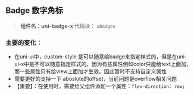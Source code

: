 ## Badge 数字角标
> **组件名：uni-badge-x**
> 代码块： `uBadgex`


### 主要的变化：

- 在uni-ui中，custom-style	是可以随意给badge来指定样式的，但是在uni-ui-x中是不可以随意指定样式的，因为有些属性例如color只能给text上面加，而一些属性只有给view上面加才生效。因此暂时不支持自定义属性
- 需要更好的支持一下 aboslute的offset，当前问题是overflow相关问题
- 【重要】：在使用时，需要给父组件添加一个属性：`flex-direction: row;`

